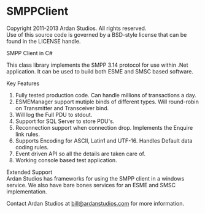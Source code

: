 SMPPClient
==========

Copyright 2011-2013 Ardan Studios. All rights reserved.<br />
Use of this source code is governed by a BSD-style license that can be found in the LICENSE handle.

SMPP Client in C#

This class library implements the SMPP 3.14 protocol for use within .Net application. It can be used to build both
ESME and SMSC based software.

Key Features<br />
1. Fully tested production code. Can handle millions of transactions a day.<br />
2. ESMEManager support mutiple binds of different types. Will round-robin on Transmitter and Transceiver bind.<br />
3. Will log the Full PDU to stdout.<br />
4. Support for SQL Server to store PDU's.<br />
5. Reconnection support when connection drop. Implements the Enquire link rules.<br />
6. Supports Encoding for ASCII, Latin1 and UTF-16. Handles Default data coding rules.<br />
7. Event driven API so all the details are taken care of.<br />
8. Working console based test application.<br />

Extended Support<br />
Ardan Studios has frameworks for using the SMPP client in a windows service. We also have bare bones services for an ESME and SMSC implementation.

Contact Ardan Studios at bill@ardanstudios.com for more information.
